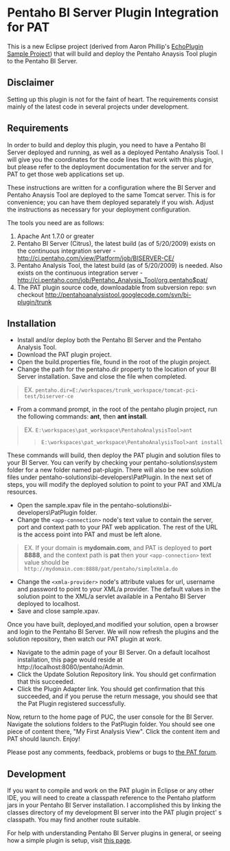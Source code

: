 # Pentaho BI Server Plugin Integration for PAT #

This is a new Eclipse project (derived from Aaron Phillip's [EchoPlugin Sample Project](http://wiki.pentaho.com/display/ServerDoc2x/Echo+Plugin+-+a+sample+plugin+for+the+BI+Platform)) that will build and deploy the Pentaho Anaysis Tool plugin to the Pentaho BI Server.


## Disclaimer ##

Setting up this plugin is not for the faint of heart. The requirements consist mainly of the latest code in several projects under development.

## Requirements ##

In order to build and deploy this plugin, you need to have a Pentaho BI Server deployed and running, as well as a deployed Pentaho Analysis Tool. I will give you the coordinates for the code lines that work with this plugin, but please refer to the deployment documentation for the server and for PAT to get those web applications set up.

These instructions are written for a configuration where the BI Server and Pentaho Anaysis Tool are deployed to the same Tomcat server. This is for convenience; you can have them deployed separately if you wish. Adjust the instructions as necessary for your deployment configuration.

The tools you need are as follows:

  1. Apache Ant 1.7.0 or greater
  1. Pentaho BI Server (Citrus), the latest build (as of 5/20/2009) exists on the continuous integration server - http://ci.pentaho.com/view/Platform/job/BISERVER-CE/
  1. Pentaho Analysis Tool, the latest build (as of 5/20/2009) is needed. Also exists on the continuous integration server - http://ci.pentaho.com/job/Pentaho_Analysis_Tool/org.pentaho$pat/
  1. The PAT plugin source code, downloadable from subversion repo: svn checkout http://pentahoanalysistool.googlecode.com/svn/bi-plugin/trunk

## Installation ##

  * Install and/or deploy both the Pentaho BI Server and the Pentaho Analysis Tool.
  * Download the PAT plugin project.
  * Open the build.properties file, found in the root of the plugin project.
  * Change the path for the pentaho.dir property to the location of your BI Server installation. Save and close the file when completed.

> EX. ` pentaho.dir=E:/workspaces/trunk_workspace/tomcat-pci-test/biserver-ce `

  * From a command prompt, in the root of the pentaho plugin project, run the following commands: **ant**, then **ant install**.

> EX. ` E:\workspaces\pat_workspace\PentahoAnalysisTool>ant `
> > ` E:\workspaces\pat_workspace\PentahoAnalysisTool>ant install `

These commands will build, then deploy the PAT plugin and solution files to your BI Server. You can verify by checking your pentaho-solutions\system folder for a new folder named pat-plugin. There will also be new solution files under pentaho-solutions\bi-developers\PatPlugin. In the next set of steps, you will modify the deployed solution to point to your PAT and XML/a resources.

  * Open the sample.xpav file in the pentaho-solutions\bi-developers\PatPlugin folder.
  * Change the `<app-connection>` node's text value to contain the server, port and context path to your PAT web application. The rest of the URL is the access point into PAT and must be left alone.


> EX. If your domain is **mydomain.com**, and PAT is deployed to **port 8888**, and the context path is **pat** then your `<app-connection>` text value should be ` http://mydomain.com:8888/pat/pentaho/simpleXmla.do `

  * Change the `<xmla-provider>` node's attribute values for url, username and password to point to your XML/a provider. The default values in the solution point to the XML/a servlet available in a Pentaho BI Server deployed to localhost.
  * Save and close sample.xpav.

Once you have built, deployed,and modified your solution, open a browser and login to the Pentaho BI Server. We will now refresh the plugins and the solution repository, then watch our PAT plugin at work.

  * Navigate to the admin page of your BI Server. On a default localhost installation, this page would reside at http://localhost:8080/pentaho/Admin.
  * Click the Update Solution Repository link. You should get confirmation that this succeeded.
  * Click the Plugin Adapter link. You should get confirmation that this succeeded, and if you peruse the return message, you should see that the Pat Plugin registered successfully.

Now, return to the home page of PUC, the user console for the BI Server. Navigate the solutions folders to the PatPlugin folder. You should see one piece of content there, "My First Analysis View". Click the content item and PAT should launch. Enjoy!

Please post any comments, feedback, problems or bugs to [the PAT forum](http://forums.pentaho.org/forumdisplay.php?f=258).

## Development ##

If you want to compile and work on the PAT plugin in Eclipse or any other IDE, you will need to create a classpath reference to the Pentaho platform jars in your Pentaho BI Server installation. I accomplished this by linking the classes directory of my development BI server into the PAT plugin project' s classpath. You may find another route suitable.

For help with understanding Pentaho BI Server plugins in general, or seeing how a simple plugin is setup, visit [this page](http://wiki.pentaho.com/display/ServerDoc2x/BI+Platform+Plugins+in+V2).
